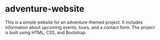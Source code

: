 # adventure-website
This is a simple website for an adventure-themed project. It includes information about upcoming events, tours, and a contact form. The project is built using HTML, CSS, and Bootstrap.
